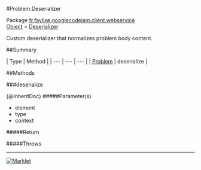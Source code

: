 #Problem.Deserializer

Package [fr.faylixe.googlecodejam.client.webservice](README.md)<br>
[Object](../../../../java/lang/Object.md) > [Deserializer](Deserializer.md)

Custom deserializer that normalizes problem body content.

##Summary


| Type | Method |
| --- | --- | --- |
| [Problem](Problem.md) | deserialize |

##Methods

###deserialize


{@inheritDoc}
#####Parameter(s)


* element
* type
* context

#####Return


#####Throws


---
[![Marklet](https://img.shields.io/badge/Generated%20by-Marklet-green.svg)](https://github.com/Faylixe/marklet)